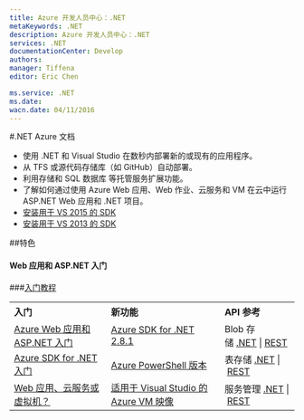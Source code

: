 ```yaml
---
title: Azure 开发人员中心：.NET
metaKeywords: .NET
description: Azure 开发人员中心：.NET
services: .NET
documentationCenter: Develop
authors: 
manager: Tiffena
editor: Eric Chen

ms.service: .NET
ms.date: 
wacn.date: 04/11/2016
---
```


#.NET Azure 文档

- 使用 .NET 和 Visual Studio 在数秒内部署新的或现有的应用程序。
- 从 TFS 或源代码存储库（如 GitHub）自动部署。
- 利用存储和 SQL 数据库 等托管服务扩展功能。
- 了解如何通过使用 Azure Web 应用、Web 作业、云服务和 VM 在云中运行 ASP.NET Web 应用和 .NET 项目。
- [安装用于 VS 2015 的 SDK](http://go.microsoft.com/fwlink/?linkid=518003&clcid=0x804)
- [安装用于 VS 2013 的 SDK](http://go.microsoft.com/fwlink/p/?linkid=323510&clcid=0x804)

##特色

#### Web 应用和 ASP.NET 入门

###[入门教程](../articles/app-service-web/web-sites-dotnet-get-started.md)

<table width="100%" border="0" cellspacing="0" cellpadding="0">
      <tr>
        <th align="left" scope="col">入门</th>
        <th align="left" scope="col">新功能</th>
        <th align="left" scope="col">API 参考</th>
      </tr>
      <tr>
        <td><a href="../articles/app-service-web/web-sites-dotnet-get-started.md">Azure Web 应用和 ASP.NET 入门</a></td>
        <td><a href="https://azure.microsoft.com/zh-cn/blog/announcing-the-azure-sdk-2-8-for-net/">Azure	 SDK for .NET 2.8.1</a></td>
        <td>Blob 存储 <a href="../articles/storage/storage-dotnet-how-to-use-blobs.md">.NET</a> | <a href="http://msdn.microsoft.com/zh-cn/library/azure/dd135733.aspx">REST</a></td>
      </tr>
      <tr>
        <td><a href="../articles/dotnet-sdk.md">Azure SDK for .NET 入门</a></td>
        <td><a href="https://github.com/Azure/azure-powershell/releases">Azure PowerShell 版本</a></td>
        <td>表存储 <a href="../articles/storage/storage-dotnet-how-to-use-tables.md">.NET</a> | <a href="http://msdn.microsoft.com/zh-cn/library/azure/dd179423.aspx">REST</a></td>
      </tr>
      <tr>
        <td><a href="../articles/app-service-web/choose-web-site-cloud-service-vm.md"> Web 应用、云服务或虚拟机？</a></td>
        <td><a href="https://blogs.msdn.microsoft.com/visualstudio/2015/01/08/azure-virtual-machine-images-for-visual-studio/">适用于 Visual Studio 的 Azure VM 映像</a></td>
        <td>服务管理 <a href="http://go.microsoft.com/fwlink/p/?linkid=327806&clcid=0x804">.NET</a> | <a href="http://msdn.microsoft.com/zh-cn/library/azure/ee460799.aspx">REST</a></td>
      </tr>
</table>